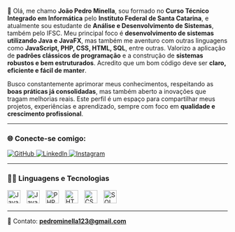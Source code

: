 👋 Olá, me chamo **João Pedro Minella**, sou formado no **Curso Técnico Integrado em Informática** pelo **Instituto Federal de Santa Catarina**, e atualmente sou estudante de **Análise e Desenvolvimento de Sistemas**, também pelo IFSC. Meu principal foco é **desenvolvimento de sistemas utilizando Java e JavaFX**, mas também me aventuro com outras linguagens como **JavaScript, PHP, CSS, HTML, SQL**, entre outras. Valorizo a aplicação de **padrões clássicos de programação** e a construção de **sistemas robustos e bem estruturados**. Acredito que um bom código deve ser **claro, eficiente e fácil de manter**.

Busco constantemente aprimorar meus conhecimentos, respeitando as **boas práticas já consolidadas**, mas também aberto a inovações que tragam melhorias reais. Este perfil é um espaço para compartilhar meus projetos, experiências e aprendizado, sempre com foco em **qualidade e crescimento profissional**.

---

### 🌐 Conecte-se comigo:

<p align="left">
  <a href="https://github.com/JoaoPedroMinella2007" target="_blank">
    <img 
      alt="GitHub" 
      title="Me siga no GitHub" 
      src="https://img.shields.io/badge/GITHUB-1155ba?style=for-the-badge&logo=github&logoColor=white"
    />
  </a>
  <a href="https://www.linkedin.com/in/joaopedrominella" target="_blank">
    <img 
      alt="LinkedIn" 
      title="Conecte-se comigo no LinkedIn" 
      src="https://img.shields.io/badge/LinkedIn-0A66C2?style=for-the-badge&logo=linkedin&logoColor=white"
    />
  </a>
  <a href="https://www.instagram.com/jp.mnllazx" target="_blank">
    <img 
      alt="Instagram" 
      title="Me siga no Instagram" 
      src="https://img.shields.io/badge/Instagram-%23E4405F.svg?style=for-the-badge&logo=Instagram&logoColor=white"
    />
  </a>
</p>

---

### 🧑‍💻 Linguagens e Tecnologias

<p align="left">
  <img 
    alt="Java" 
    title="Java" 
    width="30px" 
    style="padding-right: 10px;" 
    src="https://cdn.jsdelivr.net/gh/devicons/devicon/icons/java/java-original.svg"
  />
  <img 
    alt="JavaScript" 
    title="JavaScript" 
    width="30px" 
    style="padding-right: 10px;" 
    src="https://cdn.jsdelivr.net/gh/devicons/devicon/icons/javascript/javascript-original.svg"
  />
  <img 
    alt="PHP" 
    title="PHP" 
    width="30px" 
    style="padding-right: 10px;" 
    src="https://cdn.jsdelivr.net/gh/devicons/devicon/icons/php/php-original.svg"
  />
  <img 
    alt="HTML5" 
    title="HTML5" 
    width="30px" 
    style="padding-right: 10px;" 
    src="https://cdn.jsdelivr.net/gh/devicons/devicon/icons/html5/html5-original.svg"
  />
  <img 
    alt="CSS3" 
    title="CSS3" 
    width="30px" 
    style="padding-right: 10px;" 
    src="https://cdn.jsdelivr.net/gh/devicons/devicon/icons/css3/css3-original.svg"
  />
  <img 
    alt="SQL" 
    title="SQL" 
    width="30px" 
    style="padding-right: 10px;" 
    src="https://cdn.jsdelivr.net/gh/devicons/devicon/icons/mysql/mysql-original.svg"
  />
</p>

---

📧 Contato: **pedrominella123@gmail.com**
